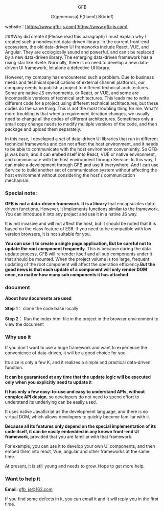 <p align="center">GFB</p>

<p align="center">G(generousa) F(fluent) B(brief)</p>

website：[https://www.gfb-js.com](https://www.gfb-js.com)

###Why did create it(Please read this paragraph)
I must explain why I created such a nondescript data-driven library. In the current front-end ecosystem, the old data-driven UI frameworks include React, VUE, and Angular. They are ecologically sound and powerful, and can't be replaced by a new data-driven library. The emerging data-driven framework has a rising star like Svete. Normally, there is no need to develop a new data-driven UI framework, let alone a defective UI library. 

However, my company has encountered such a problem. Due to business needs and technical specifications of external channel platforms, our company needs to publish a project to different technical architectures. Some are native JS environments, or React, or VUE, and some are incompatible versions of technical architectures. This leads me to write different code for a project using different technical architectures, but these codes do the same thing. This is not the most troubling thing for me. What's more troubling is that when a requirement iteration changes, we usually need to change all the codes of different architectures. Sometimes only a small copy change needs to modify multiple versions of the code, and then package and upload them separately. 

In this case, I developed a set of data-driven UI libraries that run in different technical frameworks and can not affect the host environment, and it needs to be able to communicate with the host environment conveniently. So GFB-js was born, and it can embed itself into React, VUE or native environment, and communicate with the host environment through Service. In this way, I can make a development through GFB and use it everywhere. And I can use Service to build another set of communication system without affecting the host environment without considering the host's communication mechanism.  

### Special note:

**GFB is not a data-driven framework. It is a library** that encapsulates data-driven functions. However, it implements functions similar to the framework. You can introduce it into any project and use it in a native JS way.

It is not invasive and will not affect the host, but it should be noted that it is based on the class feature of ES6. If you need to be compatible with low version browsers, it is not suitable for you.


**You can use it to create a single page application, But be careful not to update the root component frequently**. This is because during the data update process, GFB will re render itself and all sub components under it that should be mounted. When the project volume is too large, frequent updating of the root component will affect the operation efficiency.**But the good news is that each update of a component will only render DOM once, no matter how many sub components it has attached.**


### document
**About how documents are used**

**Step 1**： clone the code base locally

**Step 2**： Run the index.html file in the project in the browser environment to view the document


### Why use it

If you don't want to use a huge framework and want to experience the convenience of data-driven, it will be a good choice for you.


Its size is only a few K, and it realizes a simple and practical data-driven function.


**It can be guaranteed at any time that the update logic will be executed only when you explicitly need to update it**

**It has only a few easy-to-use and easy to understand APIs, without complex API design**, so developers do not need to spend effort to understand its underlying can be easily used.

It uses native JavaScript as the development language, and there is no virtual DOM, which allows developers to quickly become familiar with it.

**Because all its features only depend on the special implementation of its code itself, it can be easily embedded in any known front-end UI framework**, provided that you are familiar with that framework.

For example, you can use it to develop your own UI components, and then embed them into react, Vue, angular and other frameworks at the same time.

At present, it is still young and needs to grow. Hope to get more help.


### Want to help it

**Email**: gfb_js@163.com

If you find some defects in it, you can email it and it will reply you in the first time.
